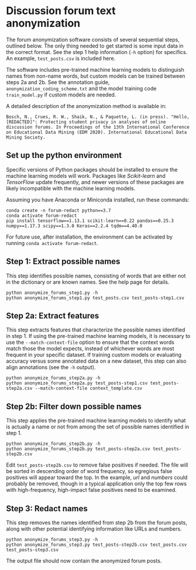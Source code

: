 # Discussion forum text anonymization

The forum anonymization software consists of several sequential steps, outlined below. The only thing needed to get started is some input data in the correct format. See the step 1 help information (`-h` option) for specifics. An example, `test_posts.csv` is included here.

The software includes pre-trained machine learning models to distinguish names from non-name words, but custom models can be trained between steps 2a and 2b. See the annotation guide, `anonymization_coding_scheme.txt` and the model training code `train_model.py` if custom models are needed.

A detailed description of the anonymization method is available in:

    Bosch, N., Crues, R. W., Shaik, N., & Paquette, L. (in press). "Hello, [REDACTED]": Protecting student privacy in analyses of online discussion forums. In Proceedings of the 13th International Conference on Educational Data Mining (EDM 2020). International Educational Data Mining Society.

## Set up the python environment

Specific versions of Python packages should be installed to ensure the machine learning models will work. Packages like _Scikit-learn_ and _TensorFlow_ update frequently, and newer versions of these packages are likely incompatible with the machine learning models.

Assuming you have Anaconda or Miniconda installed, run these commands:

    conda create -n forum-redact python==3.7
    conda activate forum-redact
    pip install tensorflow==1.13.1 scikit-learn==0.22 pandas==0.25.3 numpy==1.17.3 scipy==1.3.0 Keras==2.2.4 tqdm==4.40.0

For future use, after installation, the environment can be activated by running `conda activate forum-redact`.

## Step 1: Extract possible names

This step identifies possible names, consisting of words that are either not in the dictionary or are known names. See the help page for details.

    python anonymize_forums_step1.py -h
    python anonymize_forums_step1.py test_posts.csv test_posts-step1.csv

## Step 2a: Extract features

This step extracts features that characterize the possible names identified in step 1. If using the pre-trained machine learning models, it is necessary to use the `--match-context-file` option to ensure that the context words match those the model expects, instead of whichever words are most frequent in your specific dataset. If training custom models or evaluating accuracy versus some annotated data on a new dataset, this step can also align annotations (see the `-h` output).

    python anonymize_forums_step2a.py -h
    python anonymize_forums_step2a.py test_posts-step1.csv test_posts-step2a.csv --match-context-file context_template.csv

## Step 2b: Filter down possible names

This step applies the pre-trained machine learning models to identify what is actually a name or not from among the set of possible names identified in step 1.

    python anonymize_forums_step2b.py -h
    python anonymize_forums_step2b.py test_posts-step2a.csv test_posts-step2b.csv

Edit `test_posts-step2b.csv` to remove false positives if needed. The file will be sorted in descending order of word frequency, so egregious false positives will appear toward the top. In the example, _url_ and _numbers_ could probably be removed, though in a typical application only the top few rows with high-frequency, high-impact false positives need to be examined.

## Step 3: Redact names

This step removes the names identified from step 2b from the forum posts, along with other potential identifying information like URLs and numbers.

    python anonymize_forums_step3.py -h
    python anonymize_forums_step3.py test_posts-step2b.csv test_posts.csv test_posts-step3.csv

The output file should now contain the anonymized forum posts.
